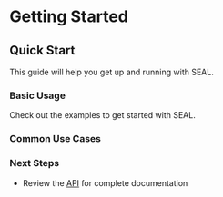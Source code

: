 # Getting Started

## Quick Start

This guide will help you get up and running with SEAL.

### Basic Usage

Check out the examples to get started with SEAL.

### Common Use Cases

### Next Steps

- Review the [API](../api) for complete documentation
